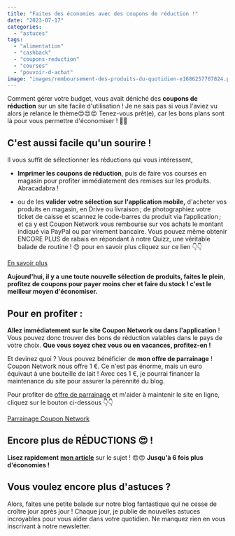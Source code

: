 ```yaml
---
title: "Faites des économies avec des coupons de réduction !"
date: "2023-07-17"
categories: 
  - "astuces"
tags: 
  - "alimentation"
  - "cashback"
  - "coupons-reduction"
  - "courses"
  - "pouvoir-d-achat"
image: "images/remboursement-des-produits-du-quotidien-e1686257707824.png"
---
```


Comment gérer votre budget, vous avait déniché des **coupons de réduction** sur un site facile d'utilisation ! Je ne sais pas si vous l'aviez vu alors je relance le thème😍😍😍 Tenez-vous prêt(e), car les bons plans sont là pour vous permettre d'économiser ! 🎁🎁

## C'est aussi facile qu'un sourire !

Il vous suffit de sélectionner les réductions qui vous intéressent,

- **Imprimer les coupons de réduction**, puis de faire vos courses en magasin pour profiter immédiatement des remises sur les produits. Abracadabra !

- ou de les **valider votre sélection sur l'application mobile,** d'acheter vos produits en magasin, en Drive ou livraison ; de photographiez votre ticket de caisse et scannez le code-barres du produit via l’application ; et ça y est Coupon Network vous rembourse sur vos achats le montant indiqué via PayPal ou par virement bancaire. Vous pouvez même obtenir ENCORE PLUS de rabais en répondant à notre Quizz, une véritable balade de routine ! 😍 pour en savoir plus cliquez sur ce lien 👇👇

[En savoir plus](https://commentgerersonbudget.fr/remboursement-des-produits-du-quotidien-assure/)

**Aujourd'hui, il y a** **une toute nouvelle sélection de produits, faites le plein**, **profitez de coupons pour payer moins cher et faire du stock ! c'est le meilleur moyen d'économiser.**

## Pour en profiter :

**Allez immédiatement sur le site Coupon Network ou dans l'application** ! Vous pouvez donc trouver des bons de réduction valables dans le pays de votre choix. **Que vous soyez chez vous ou en vacances, profitez-en !**

Et devinez quoi ? Vous pouvez bénéficier de **mon offre de parrainage** ! Coupon Network nous offre 1 €. Ce n'est pas énorme, mais un euro équivaut à une bouteille de lait ! Avec ces 1 €, je pourrai financer la maintenance du site pour assurer la pérennité du blog.

Pour profiter de [offre de parrainage](https://www.couponnetwork.fr/account/register?referral=K3W8JD) et m'aider à maintenir le site en ligne, cliquez sur le bouton ci-dessous 👇👇

[Parrainage Coupon Network](https://www.couponnetwork.fr/account/register?referral=K3W8JD)

## Encore plus de RÉDUCTIONS 😍 !

**Lisez rapidement** **[mon article](https://commentgerersonbudget.fr/remboursement-des-produits-du-quotidien-assure/)** sur le sujet ! 😍😍 **Jusqu'à 6 fois plus d'économies !**

## Vous voulez encore plus d'astuces ?

Alors, faites une petite balade sur notre blog fantastique qui ne cesse de croître jour après jour ! Chaque jour, je publie de nouvelles astuces incroyables pour vous aider dans votre quotidien. Ne manquez rien en vous inscrivant à notre newsletter.
